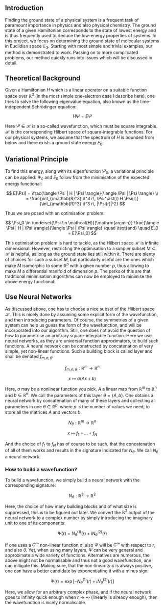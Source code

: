 ## Introduction
Finding the ground state of a physical system is a frequent task of paramount importance in physics and also physical chemistry. The ground state of a given Hamiltonian corresponds to the state of lowest energy and is thus frequently used to deduce the low-energy properties of systems. In this project, we focus on determining the ground state of molecular systems in Euclidian space $\mathbb{E}_3$. Starting with most simple and trivial examples, our method is demonstrated to work. Passing on to more complicated problems, our method quickly runs into issues which will be discussed in detail.

## Theoretical Background
Given a Hamiltonian $H$ which is a linear operator on a suitable function space over $\mathbb{R}^3$ (in the most simple one-electron case I describe here), one tries to solve the following eigenvalue equation, also known as the time-independent Schrödinger equation:

$$
    H \Psi = E \Psi
$$

Here $\Psi \in \mathcal{H}$ is a so-called wavefunction, which must be square integrable. $\mathcal{H}$ is the corresponding Hilbert space of square-integrable functions. For our physical systems, we assume that the spectrum of $H$ is bounded from below and there exists a ground state energy $E_0$.

## Variational Principle
To find this energy, along with its eigenfunction $\Psi_0$, a variational principle can be applied: $\Psi_0$ and $E_0$ follow from the minimisation of the expected energy functional:

$$
    E[\Psi] = \frac{\langle \Psi | H | \Psi \rangle}{\langle \Psi | \Psi \rangle} \\
    = \frac{\int_{\mathbb{R}^3} d^3 r\, \Psi^\ast(r) H \Psi(r)}{\int_{\mathbb{R}^3} d^3 r\, |\Psi(r)|^2}
$$

Thus we are posed with an optimisation problem:

$$
    \Psi_0 \in \underset{\Psi \in \mathcal{H}}{\mathrm{argmin}}  \frac{\langle \Psi | H | \Psi \rangle}{\langle \Psi | \Psi \rangle} \quad \text{and} \quad E_0 = E[\Psi_0]
$$

This optimisation problem is hard to tackle, as the Hilbert space $\mathcal{H}$ is infinite dimensional. However, restricting the optimisation to a simpler subset $M \subset \mathcal{H}$ is helpful, as long as the ground state lies still within it. There are plenty of choices for such a subset $M$, but particularly useful are the ones which make $M$ isomorphic to some $\mathbb{R}^p$ with a given number $p$, thus allowing to make $M$ a differential manifold of dimension $p$. The perks of this are that traditional minimisation algorithms can now be employed to minimise the above energy functional.

## Use Neural Networks
As discussed above, one has to choose a nice subset of the Hilbert space $\mathcal{H}$. This is nicely done by assuming some explicit form of the wavefunction, and then introducing parameters. Of course, the symmetries of a given system can help us guess the form of the wavefunction, and will be incorporated into our algorithm. Still, one does not avoid the question of how to parametrise an arbitrary square-integrable function. Here we use neural networks, as they are universal function approximators, to build such functions.
A neural network can be constructed by concatenation of very simple, yet non-linear functions. Such a building block is called layer and shall be denoted $f_{m,n,\theta}$:

$$
    f_{m,n,\theta}: \mathbb{R}^m \to \mathbb{R}^n
$$

$$
                    x \mapsto \sigma(Ax + b)
$$

Here, $\sigma$ may be a nonlinear function you pick, $A$ a linear map from $\mathbb{R}^m$ to $\mathbb{R}^n$ and $b \in \mathbb{R}^n$. We call the parameters of this layer $\theta = \{A, b\}$. One obtains a neural network by concatenation of many of these layers and collecting all parameters in one $\theta \in \mathbb{R}^p$, where $p$ is the number of values we need, to store all the matrices $A$ and vectors $b$.


$$
    N_\theta : \mathbb{R}^m \to \mathbb{R}^n
$$

$$
                x \mapsto f_1 \circ \dots \circ f_N
$$

And the choice of $f_1$ to $f_N$ has of course to be such, that the concatenation of all of them works and results in the signature indicated for $N_\theta$. We call $N_\theta$ a neural network.

### How to build a wavefunction?

To build a wavefunction, we simply build a neural network with the corresponding signature:

$$
    N_\theta: \mathbb{R}^3 \to \mathbb{R}^2
$$

Here, the choice of how many building blocks and of what size is suppressed, this is to be figured out later. We convert the $\mathbb{R}^2$ output of the neural network to a complex number by simply introducing the imaginary unit to one of its components:

$$
    \Psi(r) = N_\theta^{(1)}(r) + i N_\theta^{(2)}(r)
$$

If one uses a $C^{\infty}$ non-linear function $\sigma$, also $\Psi$ will be $C^{\infty}$ with respect to $r$, and also $\theta$. Yet, when using many layers, $\Psi$ can be very general and approximate a wide variety of functions.
Alternatives are numerous, the above might not be normalisable and thus not a good wavefunction, one can mitigate this: Making sure, that the non-linearity $\sigma$ is always positive, one can have a better candidate by exponentiating it with a minus sign:

$$
    \Psi(r) = \exp[-N_\theta^{(1)}(r) + i N_\theta^{(2)}(r)]
$$

Here, we allow for an arbitrary complex phase, and if the neural network goes to infinity quick enough when $r\to\infty$ (linearly is already enough), then the wavefunction is nicely normalisable.
